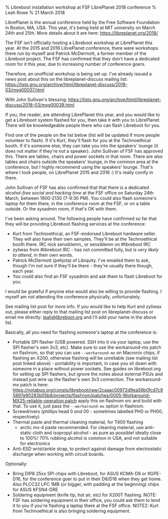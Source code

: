 % Libreboot installation workshop at FSF LibrePlanet 2018 conference
% Leah Rowe
% 21 March 2018

LibrePlanet is the annual conference held by the Free Software Foundation in
Boston, MA, USA. This year, it's being held at MIT university on March 24th
and 25th. More details about it are here:
<https://libreplanet.org/2018/>

The FSF isn't officially hosting a Libreboot workshop at LibrePlanet
this year. At the 2015 and 2016 LibrePlanet conference, there were workshops
there run by myself and Patrick McDermott, a former member of the Libreboot
project. The FSF has confirmed that they don't have a dedicated room for it
this year, due to increasing number of conference goers.

Therefore, an unofficial workshop is being set up. I've already issued a news
post about this on the libreplanet-discuss mailing list:
<https://lists.gnu.org/archive/html/libreplanet-discuss/2018-03/msg00037.html>

With John Sullivan's blessing:
<https://lists.gnu.org/archive/html/libreplanet-discuss/2018-03/msg00039.html>

If you, the reader, are attending LibrePlanet this year, and you would like to
get a Libreboot system flashed for you, then take it with you to LibrePlanet.
There will be knowledgeable people there who can flash Libreboot for you.

Find one of the people on the list below (list will be updated if more people
volunteer to flash). If it's Kurt, they'll flash for you at the Technoethical
booth. If it's someone else, they can take you into the speakers' lounge (it does
not matter if they're not a speaker). John Sullivan of FSF has approved this.
There are tables, chairs and power sockets in that room.
There are also tables and chairs outside the speakers' lounge, in the common
area at the conference, but I highly recommend using the speakers' lounge.
That's where I took people, on LibrePlanet 2015 and 2016 :)
It's really comfy in there.

John Sullivan of FSF has also confirmed that that there is a dedicated
*alcohol-free social and hacking time* at the FSF office on Saturday 24th
March, between 1900-2130 (7-9:30 PM). You could also flash someone's laptop for
them there, in the conference room at the FSF, or on a table outside. Or the
sysadmin room, if that's OK with them.

I've been asking around. The following people have confirmed so far that they
will be providing Libreboot flashing services at the conference:

- Kurt from Technoethical, an FSF-endorsed Libreboot hardware seller. They will
  also have their own samples. They'll be at the Technoethical booth there.
  IRC nick sensiblemn\_ or sensiblemn on #libreboot IRC
- zyliwax from #libreboot IRC - has not committed fully, but is *very likely
  to attend*, in their own words.
- Patrick McDermott (pehjota) of Libiquity. I've emailed them to ask,
  though I'm not sure if they'll be there - they're usually there though, each
  year.
- You could also find an FSF sysadmin and ask them to flash Libreboot for you.

I would be grateful if anyone else would also be willing to provide flashing.
I myself am not attending the conference physically, unfortunately.

See mailing list post for more info. If you would like to help Kurt and
zyliwax out, please either reply to that mailing list post on
libreplanet-discuss or email me directly:
[leah@libreboot.org](mailto:leah@libreboot.org) and I'll add your name in
the above list.

Basically, all you need for flashing someone's laptop at the conference is:

- Portable SPI flasher (USB powered. SSH into it via your laptop, use the SPI
  flasher's own 3v3, etc). Make sure to use the workaround-mx patch on
  flashrom, so that you can use `--workaround-mx` on Macronix chips, if flashing
  an X200, otherwise flashing will be unreliable (see mailing list post linked
  above) - portability is important, in case you sit down with someone in
  a place without power sockets.
  See guides on libreboot.org for setting up SPI flashers, but ignore the notes
  about external PSUs and instead just wire up the flasher's own 3v3 connection.
  The workaround-mx patch is here:
  <https://notabug.org/consts/libreboot/raw/2caaac00972d9ea56b0fcd7c95897e90283b05b8/projects/flashrom/patches/0005-Workaround-MX25-reliable-operation.patch>
  apply this on flashrom src and build with that. To use it, just pass the
  `--workaround-mx` option in flashrom.
- Screwdrivers (phillips head 0 *and* 00 - sometimes labelled PH0 or PH00,
  respectively)
- Thermal paste and thermal cleaning material, for T400 flashing
  - arctic mx-4 paste recommended. For cleaning material, use anti-static cloth
  and isopropyl alcohol - as pure as possible! ideally close to 100%! 70%
  rubbing alcohol is common in USA, and not suitable for electronics
- Anti-ESD wrist/ankle strap, to protect against damage from electrostatic
  discharge when working with circuit boards.

Optionally:

- Bring DIP8 25xx SPI chips with Libreboot, for ASUS KCMA-D8 or KGPE-D16, for the
  conference goer to put in their D8/D16 when they get home. Also PLCC32 LPC
  1MB (or bigger, with padding at the beginning) chips for ASUS KFSN4-DRE
- Soldering equipment (knife tip, hot air, etc) for X200T flashing. NOTE: FSF has
  soldering equipment in their office, you could ask them to lend it to you
  if you're flashing a laptop there at the FSF office. NOTE2: Kurt from
  Technoethical is also bringing soldering equipment.
